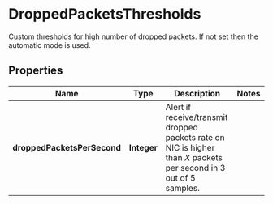 

# DroppedPacketsThresholds

Custom thresholds for high number of dropped packets. If not set then the automatic mode is used.

## Properties

| Name | Type | Description | Notes |
|------------ | ------------- | ------------- | -------------|
|**droppedPacketsPerSecond** | **Integer** | Alert if receive/transmit dropped packets rate on NIC is higher than *X* packets per second in 3 out of 5 samples. |  |



